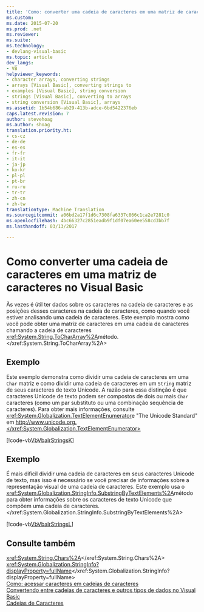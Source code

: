 ```yaml
---
title: 'Como: converter uma cadeia de caracteres em uma matriz de caracteres no Visual Basic | Documentos do Microsoft'
ms.custom: 
ms.date: 2015-07-20
ms.prod: .net
ms.reviewer: 
ms.suite: 
ms.technology:
- devlang-visual-basic
ms.topic: article
dev_langs:
- VB
helpviewer_keywords:
- character arrays, converting strings
- arrays [Visual Basic], converting strings to
- examples [Visual Basic], string conversion
- strings [Visual Basic], converting to arrays
- string conversion [Visual Basic], arrays
ms.assetid: 1b54b686-ab29-413b-adce-6bd5422376eb
caps.latest.revision: 7
author: stevehoag
ms.author: shoag
translation.priority.ht:
- cs-cz
- de-de
- es-es
- fr-fr
- it-it
- ja-jp
- ko-kr
- pl-pl
- pt-br
- ru-ru
- tr-tr
- zh-cn
- zh-tw
translationtype: Machine Translation
ms.sourcegitcommit: a06bd2a17f1d6c7308fa6337c866c1ca2e7281c0
ms.openlocfilehash: 4bc66327c2851eadb9f1df07ea60ee558cd3bb7f
ms.lasthandoff: 03/13/2017

---
```

# <a name="how-to-convert-a-string-to-an-array-of-characters-in-visual-basic"></a>Como converter uma cadeia de caracteres em uma matriz de caracteres no Visual Basic
Às vezes é útil ter dados sobre os caracteres na cadeia de caracteres e as posições desses caracteres na cadeia de caracteres, como quando você estiver analisando uma cadeia de caracteres. Este exemplo mostra como você pode obter uma matriz de caracteres em uma cadeia de caracteres chamando a cadeia de caracteres <xref:System.String.ToCharArray%2A>método.</xref:System.String.ToCharArray%2A>  
  
## <a name="example"></a>Exemplo  
 Este exemplo demonstra como dividir uma cadeia de caracteres em uma `Char` matriz e como dividir uma cadeia de caracteres em um `String` matriz de seus caracteres de texto Unicode. A razão para essa distinção é que caracteres Unicode de texto podem ser compostos de dois ou mais `Char` caracteres (como um par substituto ou uma combinação sequência de caracteres). Para obter mais informações, consulte <xref:System.Globalization.TextElementEnumerator>e "The Unicode Standard" em http://www.unicode.org.</xref:System.Globalization.TextElementEnumerator>  
  
 [!code-vb[VbVbalrStrings&#75;](../../../../visual-basic/language-reference/functions/codesnippet/VisualBasic/how-to-convert-a-string-to-an-array-of-characters_1.vb)]  
  
## <a name="example"></a>Exemplo  
 É mais difícil dividir uma cadeia de caracteres em seus caracteres Unicode de texto, mas isso é necessário se você precisar de informações sobre a representação visual de uma cadeia de caracteres. Este exemplo usa o <xref:System.Globalization.StringInfo.SubstringByTextElements%2A>método para obter informações sobre os caracteres de texto Unicode que compõem uma cadeia de caracteres.</xref:System.Globalization.StringInfo.SubstringByTextElements%2A>  
  
 [!code-vb[VbVbalrStrings&#76;](../../../../visual-basic/language-reference/functions/codesnippet/VisualBasic/how-to-convert-a-string-to-an-array-of-characters_2.vb)]  
  
## <a name="see-also"></a>Consulte também  
 <xref:System.String.Chars%2A></xref:System.String.Chars%2A>   
 <xref:System.Globalization.StringInfo?displayProperty=fullName></xref:System.Globalization.StringInfo?displayProperty=fullName>   
 [Como: acessar caracteres em cadeias de caracteres](../../../../visual-basic/programming-guide/language-features/strings/how-to-access-characters-in-strings.md)   
 [Convertendo entre cadeias de caracteres e outros tipos de dados no Visual Basic](../../../../visual-basic/programming-guide/language-features/strings/converting-between-strings-and-other-data-types.md)   
 [Cadeias de Caracteres](../../../../visual-basic/programming-guide/language-features/strings/index.md)

